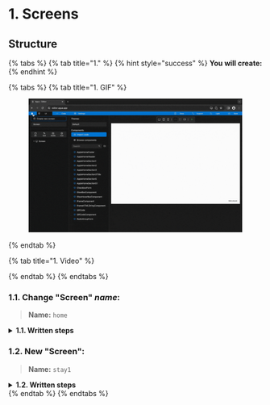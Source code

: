 # 1. Screens

## Structure

{% tabs %}
{% tab title="1." %}
{% hint style="success" %}
**You will create:**
{% endhint %}

{% tabs %}
{% tab title="1. GIF" %}
<figure><img src="../../.gitbook/assets/Create_screens-min (2).gif" alt=""><figcaption></figcaption></figure>
{% endtab %}

{% tab title="1. Video" %}

{% endtab %}
{% endtabs %}



### **1.1.** Change "Screen" _name_:

> **Name:** `home`

<details>

<summary><strong>1.1. Written steps</strong></summary>

#### -Inside the **Properties Panel**-

#### **\[Click] the current name of the Screen and type the new one**:

* The name is located at the top of the panel, above of the _Style_ toggle.
* The new name should be lowercase, without any spaces or special characters.
* The name will be updated in the _Element Tree_ after you have \[clicked] away.

</details>



### **1.2.** New "Screen":

> **Name:** `stay1`

<details>

<summary><strong>1.2. Written steps</strong></summary>

#### -Inside the _**Element Tree**_-

#### **A. \[Click]** **the **_**Create new screen button**_**:**

* The button is located at the top of the panel, above of the _Elements_ _icons_.

#### **B. \[Type] the name of the new Screen:**

* The new name should not have any spaces or special characters.
* The name will be updated in the _Element Tree_ after you have \[clicked] away.

</details>
{% endtab %}
{% endtabs %}
